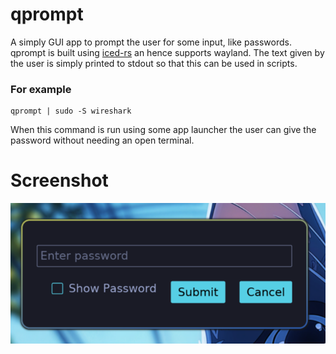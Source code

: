# qprompt
A simply GUI app to prompt the user for some input, like passwords.
qprompt is built using [iced-rs](https://github.com/iced-rs/iced/) an hence supports wayland.
The text given by the user is simply printed to stdout so that this can be used in scripts.

### For example
```
qprompt | sudo -S wireshark
```
When this command is run using some app launcher the user can give the password without needing an open terminal.

# Screenshot
![screenshot](screenshot.png)